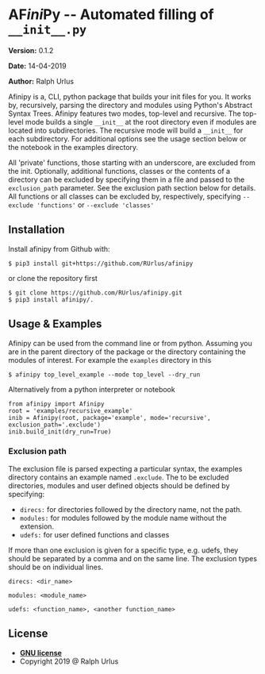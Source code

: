 # AF*ini*Py -- Automated filling of `__init__.py`

**Version:** 0.1.2

**Date:** 14-04-2019

**Author:** Ralph Urlus

Afinipy is a, CLI, python package that builds your init files for you.
It works by, recursively, parsing the directory and modules using Python's Abstract Syntax Trees.
Afinipy features two modes, top-level and recursive. The top-level mode builds a single `__init__` at
the root directory even if modules are located into subdirectories. The recursive mode will build a
`__init__` for each subdirectory. For additional options see the usage section below or the notebook
in the examples directory.

All 'private' functions, those starting with an underscore, are excluded from the init. Optionally,
additional functions, classes or the contents of a directory can be excluded by specifying them in
a file and passed to the `exclusion_path` parameter. See the exclusion path section below for details.
All functions or all classes can be excluded by, respectively, specifying `--exclude 'functions'` or `--exclude 'classes'`

## Installation
Install afinipy from Github with:
```shell
$ pip3 install git+https://github.com/RUrlus/afinipy
```
or clone the repository first
```shell
$ git clone https://github.com/RUrlus/afinipy.git
$ pip3 install afinipy/.
```

## Usage & Examples
Afinipy can be used from the command line or from python.
Assuming you are in the parent directory of the package or the directory containing the modules of interest. For example the `examples` directory in this 
```shell
$ afinipy top_level_example --mode top_level --dry_run
```

Alternatively from a python interpreter or notebook
```python3
from afinipy import Afinipy
root = 'examples/recursive_example'
inib = Afinipy(root, package='example', mode='recursive', exclusion_path='.exclude')
inib.build_init(dry_run=True)
```

### Exclusion path
The exclusion file is parsed expecting a particular syntax, the examples directory contains an example named `.exclude`.
The to be excluded directories, modules and user defined objects should be defined by specifying:
* `direcs:` for directories followed by the directory name, not the path.
* `modules:` for modules followed by the module name without the extension.
* `udefs:` for user defined functions and classes

If more than one exclusion is given for a specific type, e.g. udefs, they should be separated by a comma and on the same line.
The exclusion types should be on individual lines. 
```
direcs: <dir_name>

modules: <module_name>

udefs: <function_name>, <another function_name>
```

## License
- **[GNU license](https://opensource.org/licenses/GPL-3.0)**
- Copyright 2019 @ Ralph Urlus

